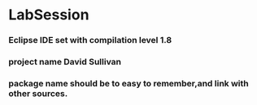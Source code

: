 # LabSession
### Eclipse IDE set with compilation level 1.8
### project name David Sullivan 
### package name should be to easy to remember,and link with other sources.  

